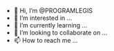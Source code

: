 - 👋 Hi, I’m @PROGRAMLEGIS
- 👀 I’m interested in ...
- 🌱 I’m currently learning ...
- 💞️ I’m looking to collaborate on ...
- 📫 How to reach me ...

<!---
PROGRAMLEGIS/PROGRAMLEGIS is a ✨ special ✨ repository because its `README.md` (this file) appears on your GitHub profile.
You can click the Preview link to take a look at your changes.
--->
